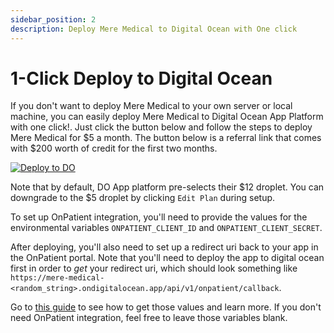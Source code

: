 ```yaml
---
sidebar_position: 2
description: Deploy Mere Medical to Digital Ocean with One click
---
```


# 1-Click Deploy to Digital Ocean

If you don't want to deploy Mere Medical to your own server or local machine, you can easily deploy Mere Medical to Digital Ocean App Platform with one click!. Just click the button below and follow the steps to deploy Mere Medical for $5 a month. The button below is a referral link that comes with $200 worth of credit for the first two months.

[![Deploy to DO](https://www.deploytodo.com/do-btn-blue-ghost.svg)](https://cloud.digitalocean.com/apps/new?repo=https://github.com/cfu288/mere-medical/tree/main&refcode=f6e0d718edc7)

Note that by default, DO App platform pre-selects their $12 droplet. You can downgrade to the $5 droplet by clicking `Edit Plan` during setup.

To set up OnPatient integration, you'll need to provide the values for the environmental variables `ONPATIENT_CLIENT_ID` and `ONPATIENT_CLIENT_SECRET`.

After deploying, you'll also need to set up a redirect uri back to your app in the OnPatient portal. Note that you'll need to deploy the app to digital ocean first in order to _get_ your redirect uri, which should look something like `https://mere-medical-<random_string>.ondigitalocean.app/api/v1/onpatient/callback`.

Go to [this guide](./onpatient-setup) to see how to get those values and learn more. If you don't need OnPatient integration, feel free to leave those variables blank.
